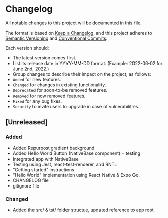# Changelog

All notable changes to this project will be documented in this file.

The format is based on [Keep a Changelog](https://keepachangelog.com),
and this project adheres to [Semantic Versioning](https://semver.org) and
[Conventional Commits](https://www.conventionalcommits.org/).

Each version should:
- The latest version comes first.
- List its release date in YYYY-MM-DD format. (Example: 2022-06-02 for June 2nd, 2022.)
- Group changes to describe their impact on the project, as follows:
- `Added` for new features.
- `Changed` for changes in existing functionality.
- `Deprecated` for soon-to-be removed features.
- `Removed` for now removed features.
- `Fixed` for any bug fixes.
- `Security` to invite users to upgrade in case of vulnerabilities.

## [Unreleased]

### Added
- Added Repurpost gradient background
- Added Hello World Button (NativeBase component) + testing
- Integrated app with NativeBase
- Testing using Jest, react-test-renderer, and RNTL
- "Getting started" instructions
- "Hello World" implementation using React Native & Expo Go.
- CHANGELOG file
- gitignore file

### Changed
- Added the src/ & tst/ folder structue, updated reference to app root